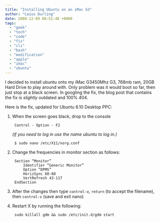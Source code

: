 ```yaml
---
title: "Installing Ubuntu on an iMac G3"
author: "Caius Durling"
date: 2008-12-09 08:51:48 +0000
tags:
  - "geek"
  - "tech"
  - "code"
  - "fix"
  - "cli"
  - "bash"
  - "modification"
  - "apple"
  - "imac"
  - "ubuntu"
---
```


I decided to install ubuntu onto my iMac G3<ref>450Mhz G3, 768mb ram, 20GB Hard Drive</ref> to play around with.  Only problem was it would boot so far, then just stop at a black screen.  In googling the fix, the blog post that contains the fix is *slightly* outdated and 100% 404.

Here is the fix, updated for Ubuntu 6.10 Desktop PPC:

1. When the screen goes black, drop to the console

        Control - Option - F2

    *(if you need to log in use the name ubuntu to log in.)*

        $ sudo nano /etc/X11/xorg.conf

2. Change the frequencies in monitor section as follows:

        Section “Monitor”
            Identifier “Generic Monitor”
            Option “DPMS”
            HorizSync 60-60
            VertRefresh 43-117
        EndSection

3. After the changes then type `control-o`, `return` (to accept the filename), then `control-x` (save and exit nano)
4. Restart X by running the following:

        sudo killall gdm && sudo /etc/init.d/gdm start
